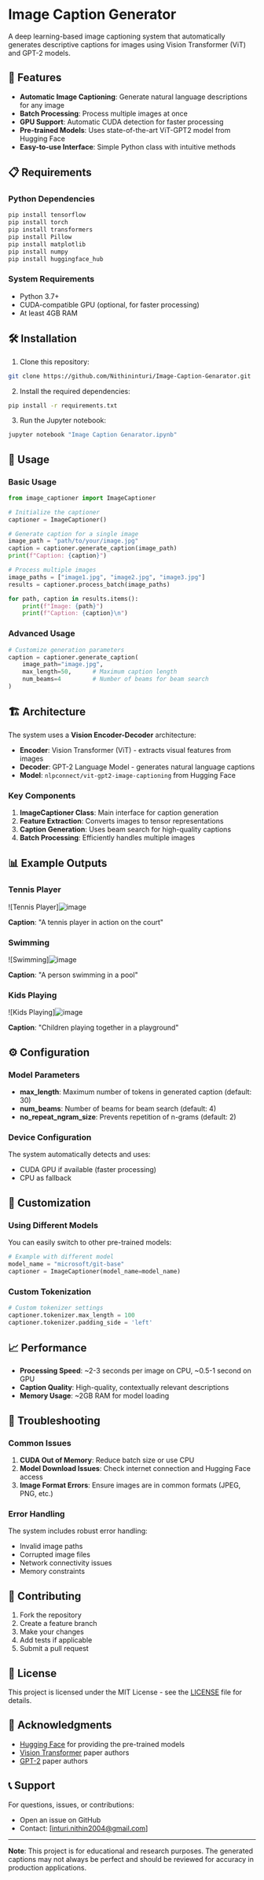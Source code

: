 # Image Caption Generator

A deep learning-based image captioning system that automatically generates descriptive captions for images using Vision Transformer (ViT) and GPT-2 models.

## 🚀 Features

- **Automatic Image Captioning**: Generate natural language descriptions for any image
- **Batch Processing**: Process multiple images at once
- **GPU Support**: Automatic CUDA detection for faster processing
- **Pre-trained Models**: Uses state-of-the-art ViT-GPT2 model from Hugging Face
- **Easy-to-use Interface**: Simple Python class with intuitive methods

## 📋 Requirements

### Python Dependencies
```bash
pip install tensorflow
pip install torch
pip install transformers
pip install Pillow
pip install matplotlib
pip install numpy
pip install huggingface_hub
```

### System Requirements
- Python 3.7+
- CUDA-compatible GPU (optional, for faster processing)
- At least 4GB RAM

## 🛠️ Installation

1. Clone this repository:
```bash
git clone https://github.com/Nithininturi/Image-Caption-Genarator.git

```

2. Install the required dependencies:
```bash
pip install -r requirements.txt
```

3. Run the Jupyter notebook:
```bash
jupyter notebook "Image Caption Genarator.ipynb"
```

## 📖 Usage

### Basic Usage

```python
from image_captioner import ImageCaptioner

# Initialize the captioner
captioner = ImageCaptioner()

# Generate caption for a single image
image_path = "path/to/your/image.jpg"
caption = captioner.generate_caption(image_path)
print(f"Caption: {caption}")

# Process multiple images
image_paths = ["image1.jpg", "image2.jpg", "image3.jpg"]
results = captioner.process_batch(image_paths)

for path, caption in results.items():
    print(f"Image: {path}")
    print(f"Caption: {caption}\n")
```

### Advanced Usage

```python
# Customize generation parameters
caption = captioner.generate_caption(
    image_path="image.jpg",
    max_length=50,      # Maximum caption length
    num_beams=4         # Number of beams for beam search
)
```

## 🏗️ Architecture

The system uses a **Vision Encoder-Decoder** architecture:

- **Encoder**: Vision Transformer (ViT) - extracts visual features from images
- **Decoder**: GPT-2 Language Model - generates natural language captions
- **Model**: `nlpconnect/vit-gpt2-image-captioning` from Hugging Face

### Key Components

1. **ImageCaptioner Class**: Main interface for caption generation
2. **Feature Extraction**: Converts images to tensor representations
3. **Caption Generation**: Uses beam search for high-quality captions
4. **Batch Processing**: Efficiently handles multiple images

## 📊 Example Outputs

### Tennis Player
![Tennis Player]![image](https://github.com/user-attachments/assets/9400a855-ed24-4c05-950c-d0733c743321)

**Caption**: "A tennis player in action on the court"

### Swimming
![Swimming]![image](https://github.com/user-attachments/assets/aa88652c-87ad-491c-9a85-b6a03bd8caef)

**Caption**: "A person swimming in a pool"

### Kids Playing
![Kids Playing]![image](https://github.com/user-attachments/assets/11e9174f-b93e-40c5-a0b0-79ce95da1e16)

**Caption**: "Children playing together in a playground"

## ⚙️ Configuration

### Model Parameters

- **max_length**: Maximum number of tokens in generated caption (default: 30)
- **num_beams**: Number of beams for beam search (default: 4)
- **no_repeat_ngram_size**: Prevents repetition of n-grams (default: 2)

### Device Configuration

The system automatically detects and uses:
- CUDA GPU if available (faster processing)
- CPU as fallback

## 🔧 Customization

### Using Different Models

You can easily switch to other pre-trained models:

```python
# Example with different model
model_name = "microsoft/git-base"
captioner = ImageCaptioner(model_name=model_name)
```

### Custom Tokenization

```python
# Custom tokenizer settings
captioner.tokenizer.max_length = 100
captioner.tokenizer.padding_side = 'left'
```

## 📈 Performance

- **Processing Speed**: ~2-3 seconds per image on CPU, ~0.5-1 second on GPU
- **Caption Quality**: High-quality, contextually relevant descriptions
- **Memory Usage**: ~2GB RAM for model loading

## 🐛 Troubleshooting

### Common Issues

1. **CUDA Out of Memory**: Reduce batch size or use CPU
2. **Model Download Issues**: Check internet connection and Hugging Face access
3. **Image Format Errors**: Ensure images are in common formats (JPEG, PNG, etc.)

### Error Handling

The system includes robust error handling:
- Invalid image paths
- Corrupted image files
- Network connectivity issues
- Memory constraints

## 🤝 Contributing

1. Fork the repository
2. Create a feature branch
3. Make your changes
4. Add tests if applicable
5. Submit a pull request

## 📄 License

This project is licensed under the MIT License - see the [LICENSE](LICENSE) file for details.

## 🙏 Acknowledgments

- [Hugging Face](https://huggingface.co/) for providing the pre-trained models
- [Vision Transformer](https://arxiv.org/abs/2010.11929) paper authors
- [GPT-2](https://d4mucfpksywv.cloudfront.net/better-language-models/language_models_are_unsupervised_multitask_learners.pdf) paper authors

## 📞 Support

For questions, issues, or contributions:
- Open an issue on GitHub
- Contact: [inturi.nithin2004@gmail.com]

---

**Note**: This project is for educational and research purposes. The generated captions may not always be perfect and should be reviewed for accuracy in production applications. 
